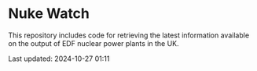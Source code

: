 # Nuke Watch

This repository includes code for retrieving the latest information available on the output of EDF nuclear power plants in the UK.

Last updated: 2024-10-27 01:11